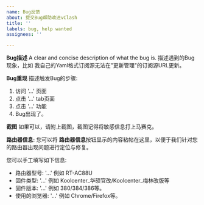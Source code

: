 ```yaml
---
name: Bug反馈
about: 提交Bug帮助改进vClash
title: ''
labels: bug, help wanted
assignees: ''

---
```


**Bug描述**
A clear and concise description of what the bug is.
描述遇到的Bug现象，比如 我自己的Yaml格式订阅源无法在"更新管理"的订阅源URL更新。

**Bug重现**
描述触发Bug的步骤:
1. 访问 '...' 页面
2. 点击 '...' tab页面
3. 点击 '...' 功能
4. Bug出现了。


**截图**
如果可以，请附上截图，截图记得将敏感信息打上马赛克。

**路由器信息:**
您可以将 **路由器信息**按钮显示的内容粘帖在这里，以便于我们针对您的路由器出现问题进行定位与修复。

您可以手工填写如下信息:
 - 路由器型号: '...' 例如 RT-AC88U
 - 固件类型: '...' 例如 Koolcenter_华硕官改/Koolcenter_梅林改版等
 - 固件版本: '...' 例如 380/384/386等。
 - 使用的浏览器: '...' 例如 Chrome/Firefox等。
